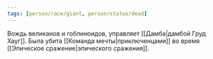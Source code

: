 ```yaml
---
tags: [person/race/giant, person/status/dead]
---
```


Вождь великанов и гоблиноидов, управляет [[Дамба|дамбой Груд Хауг]]. Была убита [[Команда мечты|приключенцами]] во время [[Эпическое сражение|эпического сражения]].
